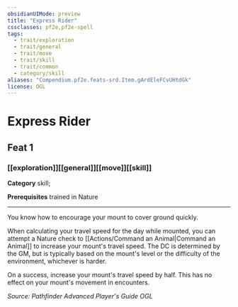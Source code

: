 ```yaml
---
obsidianUIMode: preview
title: "Express Rider"
cssclasses: pf2e,pf2e-spell
tags:
  - trait/exploration
  - trait/general
  - trait/move
  - trait/skill
  - trait/common
  - category/skill
aliases: "Compendium.pf2e.feats-srd.Item.gArdEleFCvUHtdGk"
license: OGL
---
```

# Express Rider
## Feat 1
### [[exploration]][[general]][[move]][[skill]]

**Category** skill; 



**Prerequisites** trained in Nature
* * *
You know how to encourage your mount to cover ground quickly.

When calculating your travel speed for the day while mounted, you can attempt a Nature check to [[Actions/Command an Animal|Command an Animal]] to increase your mount's travel speed. The DC is determined by the GM, but is typically based on the mount's level or the difficulty of the environment, whichever is harder.

On a success, increase your mount's travel speed by half. This has no effect on your mount's movement in encounters.

*Source: Pathfinder Advanced Player's Guide*
*OGL*